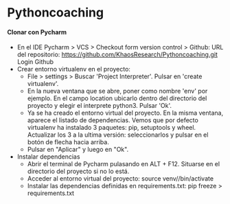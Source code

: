 Pythoncoaching
===================

#### <i class="icon-download"></i> Clonar con Pycharm



- En el IDE Pycharm > VCS > Checkout form version control > Github:
	URL del repositorio:  https://github.com/KhaosResearch/Pythoncoaching.git
	Login Github
- Crear entorno virtualenv en el proyecto:
	- File > settings > Buscar 'Project Interpreter'. Pulsar en 'create virtualenv'.
	- En la nueva ventana que se abre, poner como nombre 'env' por ejemplo. En el campo location ubicarlo dentro del directorio del proyecto y elegir el interprete python3. Pulsar 'Ok'.
	- Ya se ha creado el entorno virtual del proyecto. En la misma ventana, aparece el listado de dependencias. Vemos que por defecto virtualenv ha instalado 3 paquetes: pip, setuptools y wheel. Actualizar los 3 a la ultima versión: seleccionarlos y pulsar en el botón de flecha hacia arriba.
	- Pulsar en "Aplicar" y luego en "Ok".
- Instalar dependencias
	- Abrir el terminal de Pycharm pulasando en ALT + F12. Situarse en el directorio del proyecto si no lo está.
	- Acceder al entorno virtual del proyecto:
		source venv//bin/activate
	- Instalar las dependencias definidas en requirements.txt:
	 	pip freeze > requirements.txt